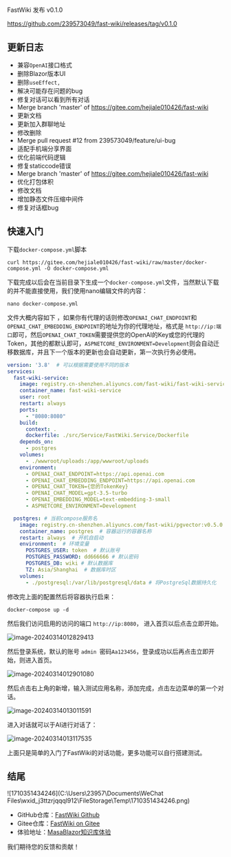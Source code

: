 # 

FastWiki 发布 v0.1.0  

https://github.com/239573049/fast-wiki/releases/tag/v0.1.0

## 更新日志


* 兼容`OpenAI`接口格式
* 删除Blazor版本UI
* 删除`useEffect,`
* 解决可能存在问题的bug
* 修复对话可以看到所有对话
* Merge branch 'master' of https://gitee.com/hejiale010426/fast-wiki
* 更新文档
* 更新加入群聊地址
* 修改删除
* Merge pull request #12 from 239573049/feature/ui-bug
* 适配手机端分享界面
* 优化前端代码逻辑
* 修复staticcode错误
* Merge branch 'master' of https://gitee.com/hejiale010426/fast-wiki
* 优化打包体积
* 修改文档
* 增加静态文件压缩中间件
* 修复对话框bug

## 快速入门

下载`docker-compose.yml`脚本

```
curl https://gitee.com/hejiale010426/fast-wiki/raw/master/docker-compose.yml -O docker-compose.yml
```

下载完成以后会在当前目录下生成一个`docker-compose.yml`文件，当然默认下载的并不能直接使用，我们使用nano编辑文件的内容：

```
nano docker-compose.yml
```

文件大概内容如下 ，如果你有代理的话则修改`OPENAI_CHAT_ENDPOINT`和`OPENAI_CHAT_EMBEDDING_ENDPOINT`的地址为你的代理地址，格式是 `http://ip:端口`即可，然后`OPENAI_CHAT_TOKEN`需要提供您的OpenAI的Key或您的代理的Token，其他的都默认即可，`ASPNETCORE_ENVIRONMENT=Development`则会自动迁移数据库，并且下一个版本的更新也会自动更新，第一次执行务必使用。

```yml
version: '3.8'  # 可以根据需要使用不同的版本
services:
  fast-wiki-service:
    image: registry.cn-shenzhen.aliyuncs.com/fast-wiki/fast-wiki-service
    container_name: fast-wiki-service
    user: root
    restart: always
    ports:
      - "8080:8080"
    build: 
      context: .
      dockerfile: ./src/Service/FastWiki.Service/Dockerfile
    depends_on:
      - postgres
    volumes:
      - ./wwwroot/uploads:/app/wwwroot/uploads
    environment:
      - OPENAI_CHAT_ENDPOINT=https://api.openai.com
      - OPENAI_CHAT_EMBEDDING_ENDPOINT=https://api.openai.com
      - OPENAI_CHAT_TOKEN={您的TokenKey}
      - OPENAI_CHAT_MODEL=gpt-3.5-turbo
      - OPENAI_EMBEDDING_MODEL=text-embedding-3-small
      - ASPNETCORE_ENVIRONMENT=Development

  postgres: # 当前compose服务名
    image: registry.cn-shenzhen.aliyuncs.com/fast-wiki/pgvector:v0.5.0 # 拉取的数据库镜像
    container_name: postgres  # 容器运行的容器名称
    restart: always  # 开机自启动
    environment:  # 环境变量
      POSTGRES_USER: token  # 默认账号
      POSTGRES_PASSWORD: dd666666 # 默认密码
      POSTGRES_DB: wiki # 默认数据库
      TZ: Asia/Shanghai  # 数据库时区
    volumes:
      - ./postgresql:/var/lib/postgresql/data # 将PostgreSql数据持久化
```

修改完上面的配置然后将容器执行启来：

```
docker-compose up -d
```

然后我们访问启用的访问的端口 `http://ip:8080`， 进入首页以后点击立即开始。

![image-20240314012829413](C:\Users\23957\AppData\Roaming\Typora\typora-user-images\image-20240314012829413.png)

然后登录系统，默认的账号 `admin `密码`Aa123456`，登录成功以后再点击立即开始，则进入首页。

![image-20240314012901080](C:\Users\23957\AppData\Roaming\Typora\typora-user-images\image-20240314012901080.png)

然后点击右上角的新增，输入测试应用名称，添加完成，点击左边菜单的第一个对话。

![image-20240314013011591](C:\Users\23957\AppData\Roaming\Typora\typora-user-images\image-20240314013011591.png)

进入对话就可以于AI进行对话了：

![image-20240314013117535](C:\Users\23957\AppData\Roaming\Typora\typora-user-images\image-20240314013117535.png)

上面只是简单的入门了FastWiki的对话功能，更多功能可以自行搭建测试。

## 结尾

![1710351434246](C:\Users\23957\Documents\WeChat Files\wxid_j3ttzrjqqql912\FileStorage\Temp\1710351434246.png)

- GitHub仓库：[FastWiki Github]( https://github.com/239573049/fast-wiki)
- Gitee仓库：[FastWiki on Gitee](https://gitee.com/hejiale010426/fast-wiki)
- 体验地址：[MasaBlazor知识库体验](https://chat.token-ai.cn/share-chat?id=939b3ad2f853422db0d781bcb19a8bf1)

我们期待您的反馈和贡献！
